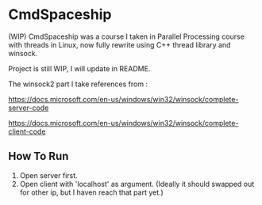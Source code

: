 # CmdSpaceship
(WIP) CmdSpaceship was a course I taken in Parallel Processing course with threads in Linux, now fully rewrite using C++ thread library and winsock.

Project is still WIP, I will update in README.

The winsock2 part I take references from :	

https://docs.microsoft.com/en-us/windows/win32/winsock/complete-server-code

https://docs.microsoft.com/en-us/windows/win32/winsock/complete-client-code

How To Run
---
1. Open server first.
2. Open client with 'localhost' as argument. (Ideally it should swapped out for other ip, but I haven reach that part yet.)

